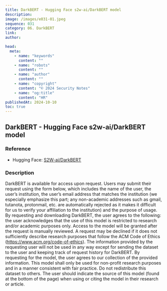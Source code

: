 ```yaml
---
title: DarkBERT - Hugging Face s2w-ai/DarkBERT model
description:
image: /images/e031-01.jpeg
sequence: 031
category: 06. DarkBERT
link:
author:

head:
  meta:
    - name: "keywords"
      content: ""
    - name: "robots"
      content: ""
    - name: "author"
      content: ""
    - name: "copyright"
      content: "© 2024 Security Notes"
    - name: "og:title"
      content: "HR"
publishedAt: 2024-10-10
toc: true
---
```


## DarkBERT - Hugging Face s2w-ai/DarkBERT model

### Reference

- Hugging Face: <a href="https://huggingface.co/s2w-ai/DarkBERT">S2W-ai/DarkBERT</a>

### Description

DarkBERT is available for access upon request. Users may submit their request using the form below, which includes the name of the user, the user’s institution, the user’s email address that matches the institution (we especially emphasize this part; any non-academic addresses such as gmail, tutanota, protonmail, etc. are automatically rejected as it makes it difficult for us to verify your affiliation to the institution) and the purpose of usage. By requesting and downloading DarkBERT, the user agrees to the following: the user acknowledges that the use of this model is restricted to research and/or academic purposes only. Access to the model will be granted after the request is manually reviewed. A request may be declined if it does not sufficiently describe research purposes that follow the ACM Code of Ethics (https://www.acm.org/code-of-ethics). The information provided by the requesting user will not be used in any way except for sending the dataset to the user and keeping track of request history for DarkBERT. By requesting for the model, the user agrees to our collection of the provided information. This model shall only be used for non-profit research purposes and in a manner consistent with fair practice. Do not redistribute this dataset to others. The user should indicate the source of this model (found at the bottom of the page) when using or citing the model in their research or article.
